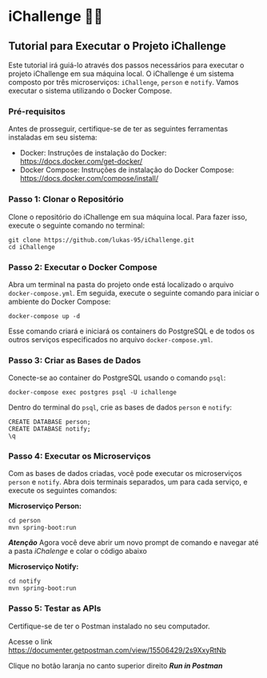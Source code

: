# iChallenge 👨‍💻

## Tutorial para Executar o Projeto iChallenge

Este tutorial irá guiá-lo através dos passos necessários para executar o projeto iChallenge em sua máquina local. O iChallenge é um sistema composto por três microserviços: `iChallenge`, `person` e `notify`. Vamos executar o sistema utilizando o Docker Compose.

### Pré-requisitos

Antes de prosseguir, certifique-se de ter as seguintes ferramentas instaladas em seu sistema:

* Docker: Instruções de instalação do Docker: https://docs.docker.com/get-docker/
* Docker Compose: Instruções de instalação do Docker Compose: https://docs.docker.com/compose/install/

### Passo 1: Clonar o Repositório

Clone o repositório do iChallenge em sua máquina local. Para fazer isso, execute o seguinte comando no terminal:

```
git clone https://github.com/lukas-95/iChallenge.git
cd iChallenge
```

### Passo 2: Executar o Docker Compose

Abra um terminal na pasta do projeto onde está localizado o arquivo `docker-compose.yml`. Em seguida, execute o seguinte comando para iniciar o ambiente do Docker Compose:

```
docker-compose up -d
```

Esse comando criará e iniciará os containers do PostgreSQL e de todos os outros serviços especificados no arquivo `docker-compose.yml`.

### Passo 3: Criar as Bases de Dados

Conecte-se ao container do PostgreSQL usando o comando `psql`:

```
docker-compose exec postgres psql -U ichallenge
```

Dentro do terminal do `psql`, crie as bases de dados `person` e `notify`:

```
CREATE DATABASE person;
CREATE DATABASE notify;
\q
```

### Passo 4: Executar os Microserviços

Com as bases de dados criadas, você pode executar os microserviços `person` e `notify`. Abra dois terminais separados, um para cada serviço, e execute os seguintes comandos:

**Microserviço Person:**

```
cd person
mvn spring-boot:run
```
***Atenção*** Agora você deve abrir um novo prompt de comando e navegar até a pasta *iChalenge* e colar o código abaixo

**Microserviço Notify:**

```
cd notify
mvn spring-boot:run
```

### Passo 5: Testar as APIs

Certifique-se de ter o Postman instalado no seu computador.

Acesse o link https://documenter.getpostman.com/view/15506429/2s9XxyRtNb

Clique no botão laranja no canto superior direito ***Run in Postman***






